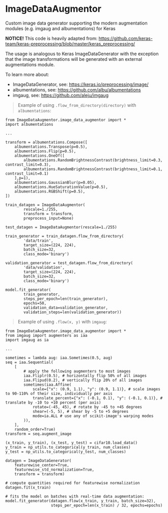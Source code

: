 # ImageDataAugmentor
Custom image data generator supporting the modern augmentation modules (e.g. imgaug and albumentations) for Keras

**NOTICE!**
This code is heavily adapted from: https://github.com/keras-team/keras-preprocessing/blob/master/keras_preprocessing/

The usage is analogous to Keras ImageDataGenerator with the exception that the image transformations will be generated with an external augmentations module. 

To learn more about:
* ImageDataGenerator, see: https://keras.io/preprocessing/image/
* albumentations, see: https://github.com/albu/albumentations
* imgaug, see: https://github.com/aleju/imgaug


> Example of using `.flow_from_directory(directory)` with `albumentations`:

    from ImageDataAugmentor.image_data_augmentor import *
    import albumentations
    
    ...
        
    transform = albumentations.Compose([
        albumentations.Transpose(p=0.5),
        albumentations.Flip(p=0.5),
        albumentations.OneOf([
            albumentations.RandomBrightnessContrast(brightness_limit=0.3, contrast_limit=0.3),
            albumentations.RandomBrightnessContrast(brightness_limit=0.1, contrast_limit=0.1)
        ],p=1),
        albumentations.GaussianBlur(p=0.05),
        albumentations.HueSaturationValue(p=0.5),
        albumentations.RGBShift(p=0.5),
    ])
    
    train_datagen = ImageDataAugmentor(
            rescale=1./255,
            transform = transform,
            preprocess_input=None)
            
    test_datagen = ImageDataAugmentor(rescale=1./255)
    
    train_generator = train_datagen.flow_from_directory(
            'data/train',
            target_size=(224, 224),
            batch_size=32,
            class_mode='binary')
            
    validation_generator = test_datagen.flow_from_directory(
            'data/validation',
            target_size=(224, 224),
            batch_size=32,
            class_mode='binary')
            
    model.fit_generator(
            train_generator,
            steps_per_epoch=len(train_generator),
            epochs=50,
            validation_data=validation_generator,
            validation_steps=len(validation_generator))


> Example of using `.flow(x, y)` with `imgaug`:
    
    from ImageDataAugmentor.image_data_augmentor import *
    from imgaug import augmenters as iaa
    import imgaug as ia
    
    ...
    
    sometimes = lambda aug: iaa.Sometimes(0.5, aug)
    seq = iaa.Sequential(
        [
            # apply the following augmenters to most images
            iaa.Fliplr(0.5), # horizontally flip 50% of all images
            iaa.Flipud(0.2), # vertically flip 20% of all images
            sometimes(iaa.Affine(
                scale={"x": (0.9, 1.1), "y": (0.9, 1.1)}, # scale images to 90-110% of their size, individually per axis
                translate_percent={"x": (-0.1, 0.1), "y": (-0.1, 0.1)}, # translate by -10 to +10 percent (per axis)
                rotate=(-45, 45), # rotate by -45 to +45 degrees
                shear=(-5, 5), # shear by -5 to +5 degrees
                mode=ia.ALL # use any of scikit-image's warping modes
            )),
        ],
        random_order=True)    
    transform = seq.augment_image
    
    (x_train, y_train), (x_test, y_test) = cifar10.load_data()
    y_train = np_utils.to_categorical(y_train, num_classes)
    y_test = np_utils.to_categorical(y_test, num_classes)
    
    datagen = ImageDataGenerator(
        featurewise_center=True,
        featurewise_std_normalization=True,
        transform = transform)
    
    # compute quantities required for featurewise normalization
    datagen.fit(x_train)
    
    # fits the model on batches with real-time data augmentation:
    model.fit_generator(datagen.flow(x_train, y_train, batch_size=32),
                        steps_per_epoch=len(x_train) / 32, epochs=epochs)
    
